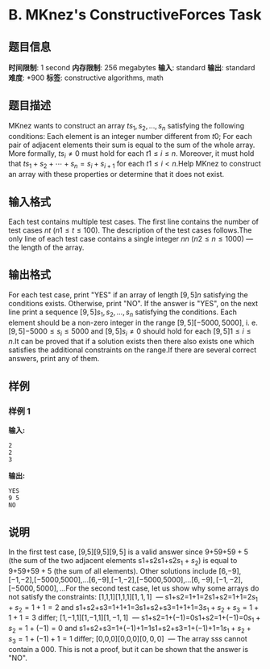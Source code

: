 # B. MKnez's ConstructiveForces Task

## 题目信息

**时间限制**: 1 second
**内存限制**: 256 megabytes
**输入**: standard
**输出**: standard
**难度**: *900
**标签**: constructive algorithms, math

## 题目描述

MKnez wants to construct an array $t$$s_1,s_2, \ldots , s_n$ satisfying the following conditions: Each element is an integer number different from $t$$0$; For each pair of adjacent elements their sum is equal to the sum of the whole array. More formally, $t$$s_i \neq 0$ must hold for each $t$$1 \leq i \leq n$. Moreover, it must hold that $t$$s_1 + s_2 + \cdots + s_n = s_i + s_{i+1}$ for each $t$$1 \leq i < n$.Help MKnez to construct an array with these properties or determine that it does not exist.

## 输入格式

Each test contains multiple test cases. The first line contains the number of test cases $n$$t$ ($n$$1 \leq t \leq 100$). The description of the test cases follows.The only line of each test case contains a single integer $n$$n$ ($n$$2 \leq n \leq 1000$) — the length of the array.

## 输出格式

For each test case, print "YES" if an array of length $[9,5]$$n$ satisfying the conditions exists. Otherwise, print "NO". If the answer is "YES", on the next line print a sequence $[9,5]$$s_1,s_2, \ldots, s_n$ satisfying the conditions. Each element should be a non-zero integer in the range $[9,5]$$[-5000,5000]$, i. e. $[9,5]$$-5000 \leq s_i \leq 5000$ and $[9,5]$$s_i \neq 0$ should hold for each $[9,5]$$1 \leq i \leq n$.It can be proved that if a solution exists then there also exists one which satisfies the additional constraints on the range.If there are several correct answers, print any of them.

## 样例

### 样例 1

**输入:**
```
2
2
3
```

**输出:**
```
YES
9 5
NO
```

## 说明

In the first test case, [9,5][9,5]$[9,5]$ is a valid answer since 9+59+5$9+5$ (the sum of the two adjacent elements s1+s2s1+s2$s_1+s_2$) is equal to 9+59+5$9+5$ (the sum of all elements). Other solutions include [6,−9],[−1,−2],[−5000,5000],…[6,−9],[−1,−2],[−5000,5000],…$[6,-9], [-1,-2], [-5000,5000], \ldots$For the second test case, let us show why some arrays do not satisfy the constraints: [1,1,1][1,1,1]$[1,1,1]$  — s1+s2=1+1=2s1+s2=1+1=2$s_1+s_2 = 1+1 = 2$ and s1+s2+s3=1+1+1=3s1+s2+s3=1+1+1=3$s_1+s_2+s_3=1+1+1 = 3$ differ; [1,−1,1][1,−1,1]$[1,-1,1]$  — s1+s2=1+(−1)=0s1+s2=1+(−1)=0$s_1+s_2=1+(-1)=0$ and s1+s2+s3=1+(−1)+1=1s1+s2+s3=1+(−1)+1=1$s_1+s_2+s_3=1+(-1)+1 = 1$ differ; [0,0,0][0,0,0]$[0,0,0]$  — The array ss$s$ cannot contain a 00$0$. This is not a proof, but it can be shown that the answer is "NO".
